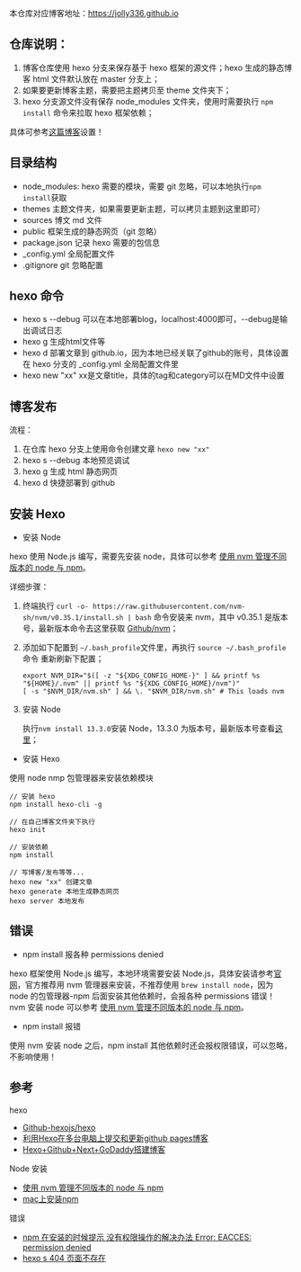 本仓库对应博客地址：https://jolly336.github.io

## 仓库说明：

1. 博客仓库使用 hexo 分支来保存基于 hexo 框架的源文件；hexo 生成的静态博客 html 文件默认放在 master 分支上；
2. 如果要更新博客主题，需要把主题拷贝至 theme 文件夹下；
3. hexo 分支源文件没有保存 node_modules 文件夹，使用时需要执行 `npm install` 命令来拉取 hexo 框架依赖；

具体可参考[这篇博客](https://www.jianshu.com/p/0b1fccce74e0)设置！

## 目录结构

* node_modules: hexo 需要的模块，需要 git 忽略，可以本地执行`npm install`获取
* themes 主题文件夹，如果需要更新主题，可以拷贝主题到这里即可）
* sources 博文 md 文件
* public 框架生成的静态网页（git 忽略）
* package.json 记录 hexo 需要的包信息
* _config.yml 全局配置文件
* .gitignore git 忽略配置

## hexo 命令

* hexo s --debug 可以在本地部署blog，localhost:4000即可，--debug是输出调试日志
* hexo g 生成html文件等
* hexo d 部署文章到 github.io，因为本地已经关联了github的账号，具体设置在 hexo 分支的 _config.yml 全局配置文件里
* hexo new "xx" xx是文章title，具体的tag和category可以在MD文件中设置

## 博客发布

流程：

1. 在仓库 hexo 分支上使用命令创建文章 `hexo new "xx"`
2. hexo s --debug 本地预览调试
3. hexo g 生成 html 静态网页
4. hexo d 快捷部署到 github 

## 安装 Hexo 

* 安装 Node 

hexo 使用 Node.js 编写，需要先安装 node，具体可以参考 [使用 nvm 管理不同版本的 node 与 npm](http://bubkoo.com/2017/01/08/quick-tip-multiple-versions-node-nvm/)。

详细步骤：

1. 终端执行 `curl -o- https://raw.githubusercontent.com/nvm-sh/nvm/v0.35.1/install.sh | bash` 命令安装来 nvm，其中 v0.35.1 是版本号，最新版本命令去这里获取 [Github/nvm](https://github.com/nvm-sh/nvm#install-script)；
2. 添加如下配置到 `~/.bash_profile`文件里，再执行 `source ~/.bash_profile` 命令 重新刷新下配置；
    ```
    export NVM_DIR="$([ -z "${XDG_CONFIG_HOME-}" ] && printf %s "${HOME}/.nvm" || printf %s "${XDG_CONFIG_HOME}/nvm")"
    [ -s "$NVM_DIR/nvm.sh" ] && \. "$NVM_DIR/nvm.sh" # This loads nvm
    ```
3. 安装 Node

    执行`nvm install 13.3.0`安装 Node，13.3.0 为版本号，最新版本号查看[这里](https://nodejs.org/en/)；

* 安装 Hexo 

使用 node nmp 包管理器来安装依赖模块

```
// 安装 hexo 
npm install hexo-cli -g

// 在自己博客文件夹下执行
hexo init 

// 安装依赖
npm install 

// 写博客/发布等等...
hexo new "xx" 创建文章
hexo generate 本地生成静态网页
hexo server 本地发布
```

## 错误

* npm install 报各种 permissions denied

hexo 框架使用 Node.js 编写，本地环境需要安装 Node.js，具体安装请参考[官网](https://docs.npmjs.com/resolving-eacces-permissions-errors-when-installing-packages-globally)，官方推荐用 nvm 管理器来安装，不推荐使用 `brew install node`，因为 node 的包管理器-npm 后面安装其他依赖时，会报各种 permissions 错误！ nvm 安装 node 可以参考 [使用 nvm 管理不同版本的 node 与 npm](http://bubkoo.com/2017/01/08/quick-tip-multiple-versions-node-nvm/)。

* npm install 报错

使用 nvm 安装 node 之后，npm install 其他依赖时还会报权限错误，可以忽略，不影响使用！


## 参考

hexo 

* [Github-hexojs/hexo](https://github.com/hexojs/hexo)
* [利用Hexo在多台电脑上提交和更新github pages博客](https://www.jianshu.com/p/0b1fccce74e0)
* [Hexo+Github+Next+GoDaddy搭建博客](http://lzhblog.site/2019/07/13/Hexo-Github-Next-GoDaddy%E6%90%AD%E5%BB%BA%E5%8D%9A%E5%AE%A2/)


Node 安装

* [使用 nvm 管理不同版本的 node 与 npm](http://bubkoo.com/2017/01/08/quick-tip-multiple-versions-node-nvm/)
* [mac上安装npm](https://www.jianshu.com/p/39b4339a9b60)

错误

* [npm 在安装的时候提示 没有权限操作的解决办法 Error: EACCES: permission denied](https://segmentfault.com/a/1190000018660227)
* [hexo s 404 页面不存在](https://github.com/hexojs/hexo/issues/1384)
